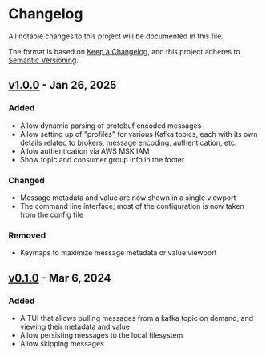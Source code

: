 # Changelog

All notable changes to this project will be documented in this file.

The format is based on [Keep a Changelog](https://keepachangelog.com/en/1.1.0/),
and this project adheres to [Semantic Versioning](https://semver.org/spec/v2.0.0.html).

## [v1.0.0] - Jan 26, 2025

### Added

- Allow dynamic parsing of protobuf encoded messages
- Allow setting up of "profiles" for various Kafka topics, each with its own
    details related to brokers, message encoding, authentication, etc.
- Allow authentication via AWS MSK IAM
- Show topic and consumer group info in the footer

### Changed

- Message metadata and value are now shown in a single viewport
- The command line interface; most of the configuration is now taken from the
    config file

### Removed

- Keymaps to maximize message metadata or value viewport

## [v0.1.0] - Mar 6, 2024

### Added

- A TUI that allows pulling messages from a kafka topic on demand, and viewing
  their metadata and value
- Allow persisting messages to the local filesystem
- Allow skipping messages

[unreleased]: https://github.com/dhth/kplay/compare/v0.1.0...HEAD
[v1.0.0]: https://github.com/dhth/kplay/compare/v0.1.0...v1.0.0
[v0.1.0]: https://github.com/dhth/kplay/commits/v0.1.0
